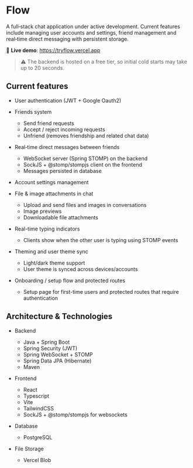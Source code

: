 # Flow

A full‑stack chat application under active development. Current features include managing user accounts and settings, friend management and real‑time direct messaging with persistent storage.

🔗 **Live demo**: https://tryflow.vercel.app  
> ⚠️ The backend is hosted on a free tier, so initial cold starts may take up to 20 seconds.



## Current features

- User authentication (JWT + Google Oauth2)
- Friends system
  - Send friend requests
  - Accept / reject incoming requests
  - Unfriend (removes friendship and related chat data)
- Real‑time direct messages between friends
  - WebSocket server (Spring STOMP) on the backend
  - SockJS + @stomp/stompjs client on the frontend
  - Messages persisted in database
- Account settings management
- File & image attachments in chat
  - Upload and send files and images in conversations
  - Image previews
  - Downloadable file attachments

- Real-time typing indicators
  - Clients show when the other user is typing using STOMP events

- Theming and user theme sync
  - Light/dark theme support
  - User theme is synced across devices/accounts

- Onboarding / setup flow and protected routes
  - Setup page for first-time users and protected routes that require authentication

## Architecture & Technologies

- Backend
  - Java + Spring Boot
  - Spring Security (JWT)
  - Spring WebSocket + STOMP
  - Spring Data JPA (Hibernate)
  - Maven

- Frontend
  - React
  - Typescript
  - Vite
  - TailwindCSS
  - SockJS + @stomp/stompjs for websockets

- Database
  - PostgreSQL

- File Storage
  - Vercel Blob
